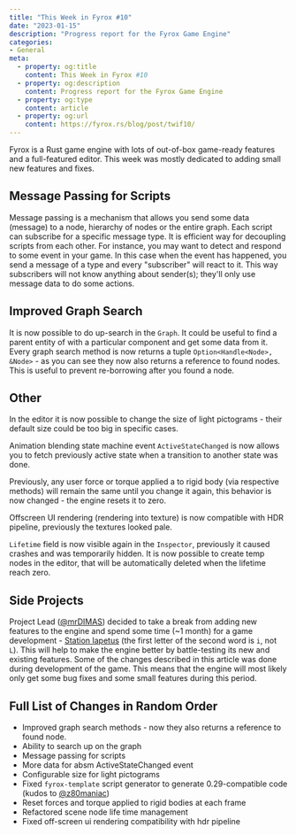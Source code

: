 ```yaml
---
title: "This Week in Fyrox #10"
date: "2023-01-15"
description: "Progress report for the Fyrox Game Engine"
categories: 
- General
meta:
  - property: og:title
    content: This Week in Fyrox #10
  - property: og:description
    content: Progress report for the Fyrox Game Engine
  - property: og:type
    content: article
  - property: og:url
    content: https://fyrox.rs/blog/post/twif10/
---
```


Fyrox is a Rust game engine with lots of out-of-box game-ready features and a full-featured editor. This 
week was mostly dedicated to adding small new features and fixes.

## Message Passing for Scripts

Message passing is a mechanism that allows you send some data (message) to a node, hierarchy of nodes or
the entire graph. Each script can subscribe for a specific message type. It is efficient way 
for decoupling scripts from each other. For instance, you may want to detect and respond to some event in
your game. In this case when the event has happened, you send a message of a type and every "subscriber"
will react to it. This way subscribers will not know anything about sender(s); they'll only use message
data to do some actions.

## Improved Graph Search

It is now possible to do up-search in the `Graph`. It could be useful to find a parent entity of with a
particular component and get some data from it. Every graph search method is now returns a tuple
`Option<Handle<Node>, &Node>` - as you can see they now also returns a reference to found nodes. This is
useful to prevent re-borrowing after you found a node.

## Other

In the editor it is now possible to change the size of light pictograms - their default size could be too
big in specific cases.

Animation blending state machine event `ActiveStateChanged` is now allows you to fetch previously active
state when a transition to another state was done.

Previously, any user force or torque applied a to rigid body (via respective methods) will remain the same 
until you change it again, this behavior is now changed - the engine resets it to zero.

Offscreen UI rendering (rendering into texture) is now compatible with HDR pipeline, previously the textures
looked pale.

`Lifetime` field is now visible again in the `Inspector`, previously it caused crashes and was temporarily
hidden. It is now possible to create temp nodes in the editor, that will be automatically deleted when the
lifetime reach zero.

## Side Projects

Project Lead ([@mrDIMAS](https://github.com/mrDIMAS)) decided to take a break from adding new features to the
engine and spend some time (~1 month) for a game development - [Station Iapetus](https://github.com/mrDIMAS/StationIapetus)
(the first letter of the second word is `i`, not `L`). This will help to make the engine better by battle-testing 
its new and existing features. Some of the changes described in this article was done during development of the game.
This means that the engine will most likely only get some bug fixes and some small features during this period.

## Full List of Changes in Random Order

- Improved graph search methods - now they also returns a reference to found node.
- Ability to search up on the graph
- Message passing for scripts
- More data for absm ActiveStateChanged event
- Configurable size for light pictograms 
- Fixed `fyrox-template` script generator to generate 0.29-compatible code (kudos to [@z80maniac](https://github.com/z80maniac))
- Reset forces and torque applied to rigid bodies at each frame
- Refactored scene node life time management
- Fixed off-screen ui rendering compatibility with hdr pipeline
